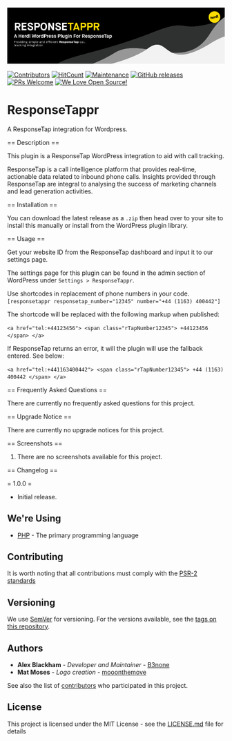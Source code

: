 ![ResponseTappr](.github/README/logo.png)

[![Contributors](https://img.shields.io/github/contributors/herdl/responsetappr)](https://github.com/herdl/responsetappr)
[![HitCount](http://hits.dwyl.io/herdl/responsetappr.svg)](https://github.com/herdl/responsetappr)
[![Maintenance](https://img.shields.io/badge/Maintained%3F-yes-green.svg)](https://github.com/herdl/responsetappr/graphs/commit-activity)
[![GitHub releases](https://img.shields.io/github/release/herdl/responsetappr.svg)](https://github.com/herdl/responsetappr/releases/)
[![PRs Welcome](https://img.shields.io/badge/PRs-welcome-brightgreen.svg)](http://makeapullrequest.com)
[![We Love Open Source!](https://badges.frapsoft.com/os/v3/open-source.svg?v=103)](https://github.com/herdl)

# ResponseTappr
A ResponseTap integration for Wordpress.

== Description ==

This plugin is a ResponseTap WordPress integration to aid with call tracking.

ResponseTap is a call intelligence platform that provides real-time, actionable data related to inbound phone calls. Insights provided through ResponseTap are integral to analysing the success of marketing channels and lead generation activities.

== Installation ==

You can download the latest release as a `.zip` then head over to your site to install this manually or install from the WordPress plugin library.

== Usage ==

Get your website ID from the ResponseTap dashboard and input it to our settings page.
	 
The settings page for this plugin can be found in the admin section of WordPress under `Settings > ResponseTappr`.
	 
Use shortcodes in replacement of phone numbers in your code.
`
[responsetappr responsetap_number="12345" number="+44 (1163) 400442"]
`

The shortcode will be replaced with the following markup when published:

`
<a href="tel:+44123456">
    <span class="rTapNumber12345">
        +44123456
    </span>
</a>
`

If ResponseTap returns an error, it will the plugin will use the fallback entered. See below:

`
<a href="tel:+441163400442">
    <span class="rTapNumber12345">
        +44 (1163) 400442
    </span>
</a>
`

== Frequently Asked Questions ==

There are currently no frequently asked questions for this project.

== Upgrade Notice ==

There are currently no upgrade notices for this project.

== Screenshots ==

1. There are no screenshots available for this project.

== Changelog ==

= 1.0.0 =
* Initial release.

## We're Using
* [PHP](https://www.php.net/) - The primary programming language

## Contributing
It is worth noting that all contributions must comply with the [PSR-2 standards](https://github.com/php-fig/fig-standards/blob/master/accepted/PSR-2-coding-style-guide.md)

## Versioning
We use [SemVer](http://semver.org/) for versioning. For the versions available, see the [tags on this repository](https://github.com/herdl/responsetappr/tags). 

## Authors
* **Alex Blackham** - *Developer and Maintainer* - [B3none](https://github.com/b3none)
* **Mat Moses** - *Logo creation* - [mooonthemove](https://instagram.com/mooonthemove)

See also the list of [contributors](https://github.com/herdl/responsetappr/contributors) who participated in this project.

## License
This project is licensed under the MIT License - see the [LICENSE.md](LICENSE.md) file for details
